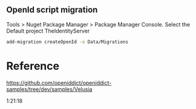 ﻿## OpenId script migration

Tools > Nuget Package Manager > Package Manager Console.
Select the Default project TheIdentityServer

``` bash
add-migration createOpenId -o Data/Migrations
```


# Reference
https://github.com/openiddict/openiddict-samples/tree/dev/samples/Velusia


1:21:18